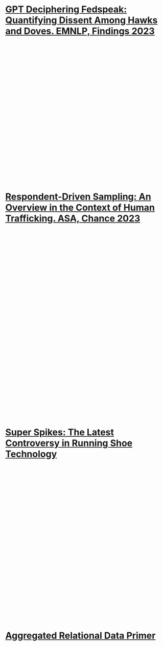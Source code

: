 <h1><div class="container">
    <p><a href="https://aclanthology.org/2023.findings-emnlp.434/">GPT Deciphering Fedspeak: Quantifying Dissent Among Hawks and Doves. EMNLP, Findings 2023</a>
    </p>
</div></h1>
<br>
<embed src="/assets/fed_gpt4.png" width="1000px" height="400px" />

<br>

<h1><div class="container">
    <p><a href="https://www.tandfonline.com/doi/full/10.1080/09332480.2023.2290949">Respondent-Driven Sampling: An Overview in the Context of Human Trafficking. ASA, Chance 2023</a>
    </p>
</div></h1>
<br>
<embed src="/assets/rrds.png" width="800px" height="550px" />

<br>

<h1><div class="container">
    <p><a href="assets/super_spikes.pdf">Super Spikes: The Latest Controversy in Running Shoe Technology</a>
    </p>
</div></h1>
<br>
<embed src="/assets/super_spikes_did.png" width="800px" height="450px" />

<br>

<h1><div class="container">
    <p><a href="https://avisokay.shinyapps.io/viz_presentation_slides/">Aggregated Relational Data Primer</a>
    </p>
</div></h1>
<br>
<embed src="/assets/ard.png" width="800px" height="825px" />
<br>

<br>